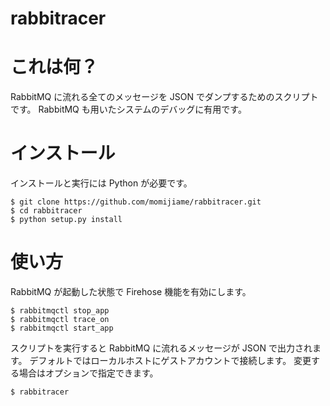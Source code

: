 rabbitracer
===========


# これは何？

RabbitMQ に流れる全てのメッセージを JSON でダンプするためのスクリプトです。
RabbitMQ も用いたシステムのデバッグに有用です。

# インストール

インストールと実行には Python が必要です。

```
$ git clone https://github.com/momijiame/rabbitracer.git
$ cd rabbitracer
$ python setup.py install
```

# 使い方

RabbitMQ が起動した状態で Firehose 機能を有効にします。

```
$ rabbitmqctl stop_app
$ rabbitmqctl trace_on
$ rabbitmqctl start_app
```

スクリプトを実行すると RabbitMQ に流れるメッセージが JSON で出力されます。
デフォルトではローカルホストにゲストアカウントで接続します。
変更する場合はオプションで指定できます。

```
$ rabbitracer
```
